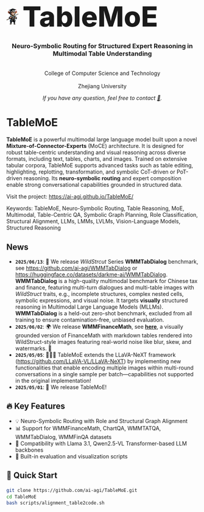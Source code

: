 <div align="center">
  
<h1 style="display: flex; align-items: center; gap: 10px; margin: 0;">
  <img src="assets/wukong.png" alt="logo" height="44" />
  <span style="font-size: 2.6em; font-weight: 800;">TableMoE</span>
</h1>


<h3>Neuro-Symbolic Routing for Structured Expert Reasoning in Multimodal Table Understanding</h3>

<br> College of Computer Science and Technology  <br>
<br> Zhejiang University <br>

*If you have any question, feel free to contact [📧](mailto:junwen.agi@gmail.com).*

</div>

# TableMoE

**TableMoE** is a powerful multimodal large language model built upon a novel <strong>Mixture-of-Connector-Experts</strong> (MoCE) architecture. It is designed for robust table-centric understanding and visual reasoning across diverse formats, including text, tables, charts, and images. Trained on extensive tabular corpora, TableMoE supports advanced tasks such as table editing, highlighting, replotting, transformation, and symbolic CoT-driven or PoT-driven reasoning. Its <strong>neuro-symbolic routing</strong> and expert composition enable strong conversational capabilities grounded in structured data.

Visit the project: https://ai-agi.github.io/TableMoE/

Keywords: TableMoE, Neuro-Symbolic Routing, Table Reasoning, MoE, Multimodal, Table-Centric QA, Symbolic Graph Planning, Role Classification, Structural Alignment, LLMs, LMMs, LVLMs, Vision-Language Models, Structured Reasoning


## News
- **`2025/06/13`**: 📌 We release _WildStrcut_ Series **WMMTabDialog** benchmark, see https://github.com/ai-agi/WMMTabDialog or https://huggingface.co/datasets/darkme-ai/WMMTabDialog. **WMMTabDialog** is a high-quality multimodal benchmark for Chinese tax and finance, featuring multi-turn dialogues and multi-table images with _WildStruct_ traits, e.g., incomplete structures, complex nested cells, symbolic expressions, and visual noise. It targets **visually** structured reasoning in Multimodal Large Language Models (MLLMs). **WMMTabDialog** is a held-out zero-shot benchmark, excluded from all training to ensure contamination-free, unbiased evaluation.
- **`2025/06/02`**: 🌍 We release **WMMFinanceMath**, see [**here**](https://github.com/ai-agi/WMMFinanceMath), a visually grounded version of FinanceMath with markdown tables rendered into WildStruct-style images featuring real-world noise like blur, skew, and watermarks. 🎉
- **`2025/05/05`**: 🎉🎉🎉 TableMoE extends the LLaVA-NeXT framework (https://github.com/LLaVA-VL/LLaVA-NeXT) by implementing new functionalities that enable encoding multiple images within multi-round conversations in a single sample per batch—capabilities not supported in the original implementation!
- **`2025/05/01`**: 🚀 We release TableMoE!

## 🔥 Key Features
- 💡 Neuro-Symbolic Routing with Role and Structural Graph Alignment
- 📊 Support for WMMFinanceMath, ChartQA, WMMTATQA, WMMTabDialog, WMMFinQA datasets
- 🧠 Compatibility with Llama 3.1, Qwen2.5-VL Transformer-based LLM backbones
- 📎 Built-in evaluation and visualization scripts

## 🚀 Quick Start

```bash
git clone https://github.com/ai-agi/TableMoE.git
cd TableMoE
bash scripts/alignment_table2code.sh

